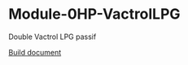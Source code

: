 # Module-0HP-VactrolLPG

Double Vactrol LPG passif


[Build document](https://htmlpreview.github.io/?https://github.com/jojo-monk/Module-0HP-VactrolLPG/blob/main/ibom.html)

